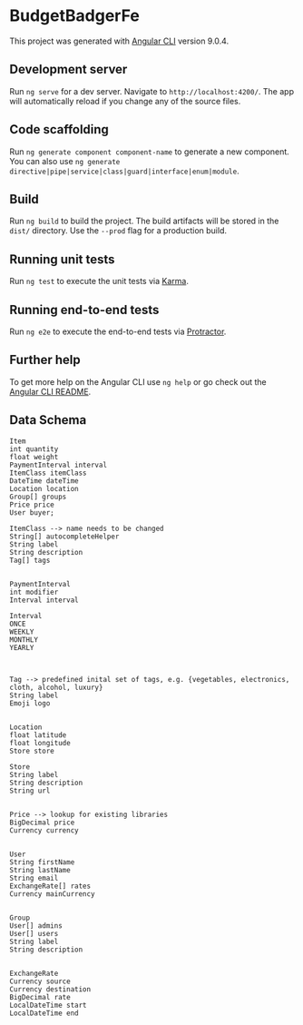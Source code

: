 # BudgetBadgerFe

This project was generated with [Angular CLI](https://github.com/angular/angular-cli) version 9.0.4.

## Development server

Run `ng serve` for a dev server. Navigate to `http://localhost:4200/`. The app will automatically reload if you change any of the source files.

## Code scaffolding

Run `ng generate component component-name` to generate a new component. You can also use `ng generate directive|pipe|service|class|guard|interface|enum|module`.

## Build

Run `ng build` to build the project. The build artifacts will be stored in the `dist/` directory. Use the `--prod` flag for a production build.

## Running unit tests

Run `ng test` to execute the unit tests via [Karma](https://karma-runner.github.io).

## Running end-to-end tests

Run `ng e2e` to execute the end-to-end tests via [Protractor](http://www.protractortest.org/).

## Further help

To get more help on the Angular CLI use `ng help` or go check out the [Angular CLI README](https://github.com/angular/angular-cli/blob/master/README.md).


## Data Schema

```
Item
int quantity
float weight
PaymentInterval interval
ItemClass itemClass
DateTime dateTime
Location location
Group[] groups
Price price
User buyer;

ItemClass --> name needs to be changed
String[] autocompleteHelper
String label
String description
Tag[] tags


PaymentInterval
int modifier
Interval interval

Interval
ONCE
WEEKLY
MONTHLY
YEARLY



Tag --> predefined inital set of tags, e.g. {vegetables, electronics, cloth, alcohol, luxury}
String label
Emoji logo


Location
float latitude
float longitude
Store store

Store
String label
String description
String url


Price --> lookup for existing libraries
BigDecimal price
Currency currency


User
String firstName
String lastName
String email
ExchangeRate[] rates
Currency mainCurrency


Group
User[] admins
User[] users
String label
String description


ExchangeRate
Currency source
Currency destination
BigDecimal rate
LocalDateTime start
LocalDateTime end
```